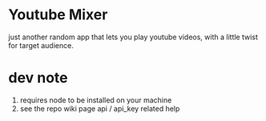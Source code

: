 # Youtube Mixer 

just another random app that lets you play youtube videos, with a little twist for target audience.


# dev note 
1. requires node to be installed on your machine 
2. see the repo wiki page api / api_key related help

